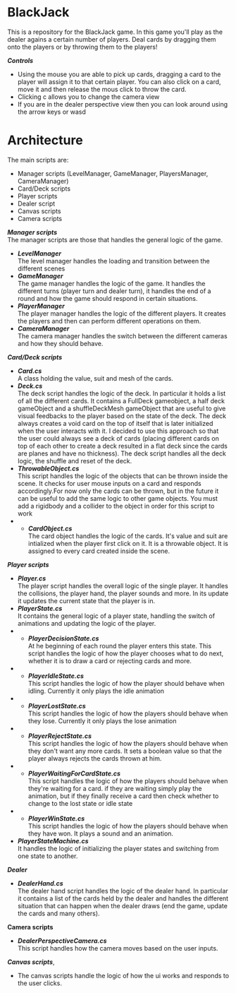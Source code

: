 # BlackJack

This is a repository for the BlackJack game. In this game you'll play as the dealer agains a certain number of players. Deal cards by dragging them onto the players or by throwing them to the players!
 
***Controls***</br>
- Using the mouse you are able to pick up cards, dragging a card to the player will assign it to that certain player. You can also click on a card, move it and then release the mous click to throw the card.
- Clicking c allows you to change the camera view
- If you are in the dealer perspective view then you can look around using the arrow keys or wasd

# Architecture

The main scripts are:
- Manager scripts (LevelManager, GameManager, PlayersManager, CameraManager)
- Card/Deck scripts
- Player scripts
- Dealer script
- Canvas scripts
- Camera scripts

***Manager scripts***</br>
The manager scripts are those that handles the general logic of the game. 
- ***LevelManager***</br> The level manager handles the loading and transition between the different scenes
- ***GameManager***</br> The game manager handles the logic of the game. It handles the different turns (player turn and dealer turn), it handles the end of a round and how the game should respond in certain situations.
- ***PlayerManager***</br> The player manager handles the logic of the different players. It creates the players and then can perform different operations on them.
- ***CameraManager***</br> The camera manager handles the switch between the different cameras and how they should behave.

***Card/Deck scripts***</br>
- ***Card.cs***</br> A class holding the value, suit and mesh of the cards.
- ***Deck.cs***</br> The deck script handles the logic of the deck. In particular it holds a list of all the different cards. It contains a FullDeck gameobject, a half deck gameObject and a shuffleDeckMesh gameObject that are useful to give visual feedbacks to the player based on the state of the deck. The deck always creates a void card on the top of itself that is later initialized when the user interacts with it. I decided to use this approach so that the user could always see a deck of cards (placing different cards on top of each other to create a deck resulted in a flat deck since the cards are planes and have no thickness). The deck script handles all the deck logic, the shuffle and reset of the deck.
- ***ThrowableObject.cs***</br> This script handles the logic of the objects that can be thrown inside the scene. It checks for user mouse inputs on a card and responds accordingly.For now only the cards can be thrown, but in the future it can be useful to add the same logic to other game objects. You must add a rigidbody and a collider to the object in order for this script to work
- - ***CardObject.cs***</br> The card object handles the logic of the cards. It's value and suit are intialized when the player first click on it. It is a throwable object. It is assigned to every card created inside the scene. 

***Player scripts***</br>
- ***Player.cs***</br> The player script handles the overall logic of the single player. It handles the collisions, the player hand, the player sounds and more. In its update it updates the current state that the player is in.
- ***PlayerState.cs***</br> It contains the general logic of a player state, handling the switch of animations and updating the logic of the player.
- - ***PlayerDecisionState.cs***</br> At he beginning of each round the player enters this state. This script handles the logic of how the player chooses what to do next, whether it is to draw a card or rejecting cards and more. 
- - ***PlayerIdleState.cs***</br> This script handles the logic of how the player should behave when idling. Currently it only plays the idle animation
- - ***PlayerLostState.cs***</br> This script handles the logic of how the players should behave when they lose. Currently it only plays the lose animation
- - ***PlayerRejectState.cs***</br> This script handles the logic of how the players should behave when they don't want any more cards. It sets a boolean value so that the player always rejects the cards thrown at him.
- - ***PlayerWaitingForCardState.cs***</br> This script handles the logic of how the players should behave when they're waiting for a card. if they are waiting simply play the animation, but if they finally receive a card then check whether to change to the lost state or idle state
- - ***PlayerWinState.cs***</br> This script handles the logic of how the players should behave when they have won. It plays a sound and an animation.
- ***PlayerStateMachine.cs***</br> It handles the logic of initializing the player states and switching from one state to another.

***Dealer***</br>
- ***DealerHand.cs***</br> The dealer hand script handles the logic of the dealer hand. In particular it contains a list of the cards held by the dealer and handles the different situation that can happen when the dealer draws (end the game, update the cards and many others). 

**Camera scripts**</br>
- ***DealerPerspectiveCamera.cs***</br> This script handles how the camera moves based on the user inputs. 

***Canvas scripts***,<br>
- The canvas scripts handle the logic of how the ui works and responds to the user clicks.





